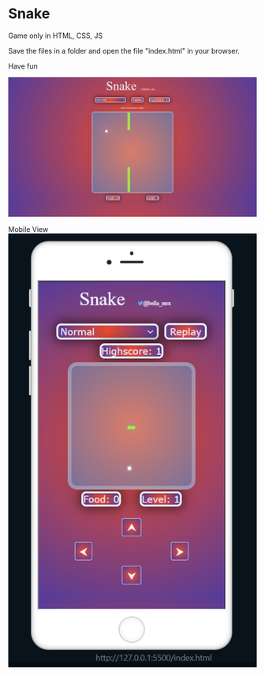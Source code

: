 # Snake

 Game only in HTML, CSS, JS


 Save the files in a folder and open the file "index.html" in your browser.

 Have fun

 ![Preview](Images/PreviewSnake.png)

 Mobile View
 ![Preview](Images/Snake_Mobile.PNG)

